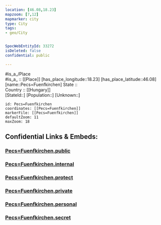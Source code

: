 ```yaml
---
location: [46.08,18.23] 
mapzoom: [7,12] 
mapmarker: city 
type: City
tags:
- geo/City


SpocWebEntityId: 33272
isDeleted: false
confidential: public

---
```

#is_a_/Place  
#is_a_ :: [[Place]] 
[has_place_longitude::18.23] 
[has_place_latitude::46.08] 
[name::Pecs=Fuenfkirchen] 
State ::  
Country :: [[Hungary]]  
[StateId::] 
[Population::] 
[Unknown::] 


```leaflet
id: Pecs=Fuenfkirchen
coordinates: [[Pecs=Fuenfkirchen]] 
markerFile: [[Pecs=Fuenfkirchen]] 
defaultZoom: 11 
maxZoom: 18
```


## Confidential Links & Embeds: 

### [Pecs=Fuenfkirchen.public](/_public/\Earth\Continent\Europe\Europe~East\Hungary\Counties~Hungary\Baranya\counties~Baranya\Pécs\CityPecs=Fuenfkirchen.public.md) 

### [Pecs=Fuenfkirchen.internal](/_internal/\Earth\Continent\Europe\Europe~East\Hungary\Counties~Hungary\Baranya\counties~Baranya\Pécs\CityPecs=Fuenfkirchen.internal.md) 

### [Pecs=Fuenfkirchen.protect](/_protect/\Earth\Continent\Europe\Europe~East\Hungary\Counties~Hungary\Baranya\counties~Baranya\Pécs\CityPecs=Fuenfkirchen.protect.md) 

### [Pecs=Fuenfkirchen.private](/_private/\Earth\Continent\Europe\Europe~East\Hungary\Counties~Hungary\Baranya\counties~Baranya\Pécs\CityPecs=Fuenfkirchen.private.md) 

### [Pecs=Fuenfkirchen.personal](/_personal/\Earth\Continent\Europe\Europe~East\Hungary\Counties~Hungary\Baranya\counties~Baranya\Pécs\CityPecs=Fuenfkirchen.personal.md) 

### [Pecs=Fuenfkirchen.secret](/_secret/\Earth\Continent\Europe\Europe~East\Hungary\Counties~Hungary\Baranya\counties~Baranya\Pécs\CityPecs=Fuenfkirchen.secret.md)

